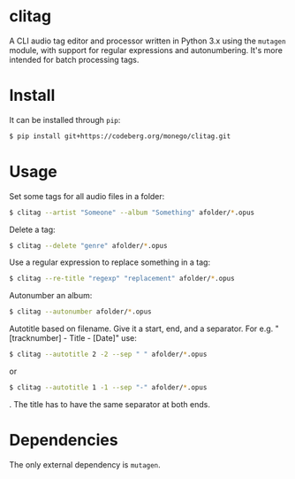 # clitag

A CLI audio tag editor and processor written in Python 3.x using the `mutagen` module, with support for regular expressions and autonumbering. It's more intended for batch processing tags.

# Install

It can be installed through `pip`:

```bash
$ pip install git+https://codeberg.org/monego/clitag.git
```

# Usage

Set some tags for all audio files in a folder:

```bash
$ clitag --artist "Someone" --album "Something" afolder/*.opus
```

Delete a tag:

```bash
$ clitag --delete "genre" afolder/*.opus
```

Use a regular expression to replace something in a tag:

```bash
$ clitag --re-title "regexp" "replacement" afolder/*.opus
```

Autonumber an album:

```bash
$ clitag --autonumber afolder/*.opus
```

Autotitle based on filename. Give it a start, end, and a separator. For e.g. "[tracknumber] - Title - [Date]" use:

```bash
$ clitag --autotitle 2 -2 --sep " " afolder/*.opus
```

or

```bash
$ clitag --autotitle 1 -1 --sep "-" afolder/*.opus
```

. The title has to have the same separator at both ends.

# Dependencies

The only external dependency is `mutagen`.
